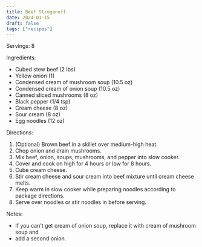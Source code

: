 ```yaml
---
title: Beef Stroganoff
date: 2024-01-15
draft: false
tags: ["recipes"]
---
```


Servings: 8

Ingredients:
- Cubed stew beef (2 lbs)
- Yellow onion (1)
- Condensed cream of mushroom soup (10.5 oz)
- Condensed cream of onion soup (10.5 oz)
- Canned sliced mushrooms (8 oz)
- Black pepper (1/4 tsp)
- Cream cheese (8 oz)
- Sour cream (8 oz)
- Egg noodles (12 oz)

Directions:
1) (Optional) Brown beef in a skillet over medium-high heat.
2) Chop onion and drain mushrooms.
3) Mix beef, onion, soups, mushrooms, and pepper into slow cooker.
4) Cover and cook on high for 4 hours or low for 8 hours.
5) Cube cream cheese.
6) Stir cream cheese and sour cream into beef mixture until cream cheese melts.
7) Keep warm in slow cooker while preparing noodles according to package directions.
8) Serve over noodles or stir noodles in before serving.

Notes:
- If you can't get cream of onion soup, replace it with cream of mushroom soup and
- add a second onion.
